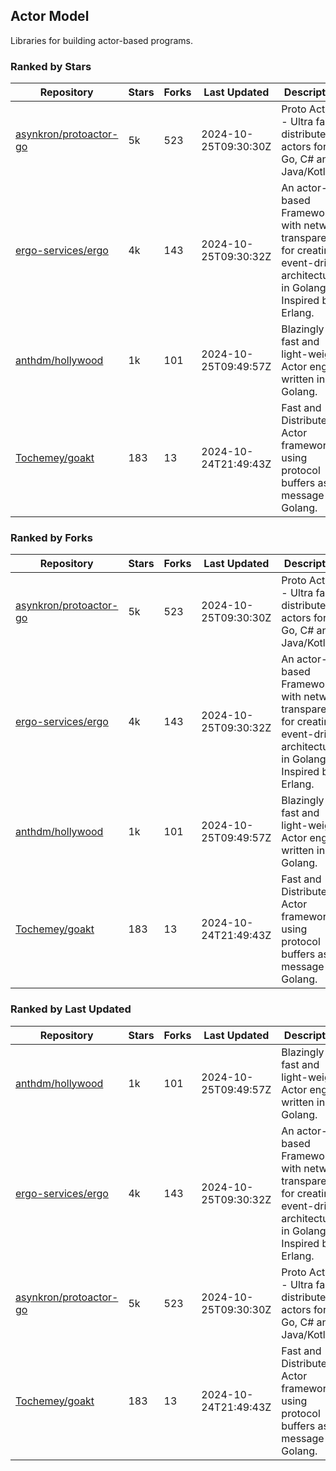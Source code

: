 ## Actor Model

Libraries for building actor-based programs.

### Ranked by Stars

| Repository | Stars | Forks | Last Updated | Description | 
|------------|-------|-------|--------------|-------------|
| [asynkron/protoactor-go](https://github.com/asynkron/protoactor-go) | 5k | 523 | 2024-10-25T09:30:30Z |  Proto Actor - Ultra fast distributed actors for Go, C# and Java/Kotlin. |
| [ergo-services/ergo](https://github.com/ergo-services/ergo) | 4k | 143 | 2024-10-25T09:30:32Z |  An actor-based Framework with network transparency for creating event-driven architecture in Golang. Inspired by Erlang. |
| [anthdm/hollywood](https://github.com/anthdm/hollywood) | 1k | 101 | 2024-10-25T09:49:57Z |  Blazingly fast and light-weight Actor engine written in Golang. |
| [Tochemey/goakt](https://github.com/Tochemey/goakt) | 183 | 13 | 2024-10-24T21:49:43Z |  Fast and Distributed Actor framework using protocol buffers as message for Golang. |

### Ranked by Forks

| Repository | Stars | Forks | Last Updated | Description | 
|------------|-------|-------|--------------|-------------|
| [asynkron/protoactor-go](https://github.com/asynkron/protoactor-go) | 5k | 523 | 2024-10-25T09:30:30Z |  Proto Actor - Ultra fast distributed actors for Go, C# and Java/Kotlin. |
| [ergo-services/ergo](https://github.com/ergo-services/ergo) | 4k | 143 | 2024-10-25T09:30:32Z |  An actor-based Framework with network transparency for creating event-driven architecture in Golang. Inspired by Erlang. |
| [anthdm/hollywood](https://github.com/anthdm/hollywood) | 1k | 101 | 2024-10-25T09:49:57Z |  Blazingly fast and light-weight Actor engine written in Golang. |
| [Tochemey/goakt](https://github.com/Tochemey/goakt) | 183 | 13 | 2024-10-24T21:49:43Z |  Fast and Distributed Actor framework using protocol buffers as message for Golang. |

### Ranked by Last Updated

| Repository | Stars | Forks | Last Updated | Description | 
|------------|-------|-------|--------------|-------------|
| [anthdm/hollywood](https://github.com/anthdm/hollywood) | 1k | 101 | 2024-10-25T09:49:57Z |  Blazingly fast and light-weight Actor engine written in Golang. |
| [ergo-services/ergo](https://github.com/ergo-services/ergo) | 4k | 143 | 2024-10-25T09:30:32Z |  An actor-based Framework with network transparency for creating event-driven architecture in Golang. Inspired by Erlang. |
| [asynkron/protoactor-go](https://github.com/asynkron/protoactor-go) | 5k | 523 | 2024-10-25T09:30:30Z |  Proto Actor - Ultra fast distributed actors for Go, C# and Java/Kotlin. |
| [Tochemey/goakt](https://github.com/Tochemey/goakt) | 183 | 13 | 2024-10-24T21:49:43Z |  Fast and Distributed Actor framework using protocol buffers as message for Golang. |

